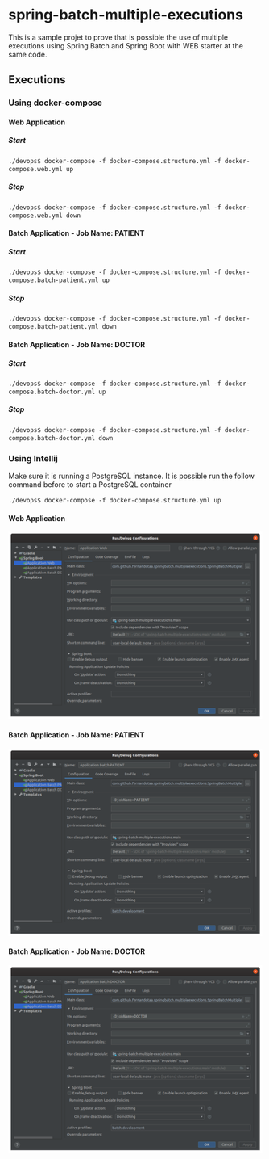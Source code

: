 # spring-batch-multiple-executions

This is a sample projet to prove that is possible the use of multiple executions using Spring Batch and Spring Boot with WEB starter at the same code.

## Executions

### Using docker-compose

#### Web Application

##### Start

```shell script
./devops$ docker-compose -f docker-compose.structure.yml -f docker-compose.web.yml up
```

##### Stop

```shell script
./devops$ docker-compose -f docker-compose.structure.yml -f docker-compose.web.yml down
```

#### Batch Application - Job Name: PATIENT

##### Start

```shell script
./devops$ docker-compose -f docker-compose.structure.yml -f docker-compose.batch-patient.yml up
```

##### Stop

```shell script
./devops$ docker-compose -f docker-compose.structure.yml -f docker-compose.batch-patient.yml down
```

#### Batch Application - Job Name: DOCTOR

##### Start

```shell script
./devops$ docker-compose -f docker-compose.structure.yml -f docker-compose.batch-doctor.yml up
```

##### Stop

```shell script
./devops$ docker-compose -f docker-compose.structure.yml -f docker-compose.batch-doctor.yml down
```

### Using Intellij

Make sure it is running a PostgreSQL instance.
It is possible run the follow command before to start a PostgreSQL container

```shell script
./devops$ docker-compose -f docker-compose.structure.yml up
```

#### Web Application

![web-application](docs/web-application.png)

#### Batch Application - Job Name: PATIENT

![batch-application-patient](docs/batch-application-patient.png)

#### Batch Application - Job Name: DOCTOR

![batch-application-doctor](docs/batch-application-doctor.png)